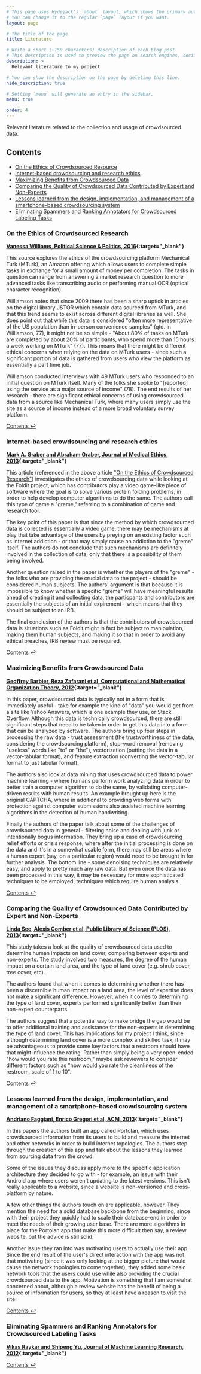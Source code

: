 ```yaml
---
# This page uses Hydejack's `about` layout, which shows the primary author's picture and about text at the top.
# You can change it to the regular `page` layout if you want.
layout: page

# The title of the page.
title: Literature

# Write a short (~150 characters) description of each blog post.
# This description is used to preview the page on search engines, social media, etc.
description: >
  Relevant literature to my project

# You can show the description on the page by deleting this line:
hide_description: true

# Setting `menu` will generate an entry in the sidebar.
menu: true

order: 4
---
```


Relevant literature related to the collection and usage of crowdsourced data.

## Contents
- [On the Ethics of Crowdsourced Resource](#on-the-ethics-of-crowdsourced-research)
- [Internet-based crowdsourcing and research ethics](#internet-based-crowdsourcing-and-research-ethics)
- [Maximizing Benefits from Crowdsourced Data](#maximizing-benefits-from-crowdsourced-data)
- [Comparing the Quality of Crowdsourced Data Contributed by Expert and Non-Experts](#comparing-the-quality-of-crowdsourced-data-contributed-by-expert-and-non-experts)
- [Lessons learned from the design, implementation, and management of a smartphone-based crowdsourcing system](#lessons-learned-from-the-design-implementation-and-management-of-a-smartphone-based-crowdsourcing-system)
- [Eliminating Spammers and Ranking Annotators for Crowdsourced Labeling Tasks](#eliminating-spammers-and-ranking-annotators-for-crowdsourced-labeling-tasks)


### On the Ethics of Crowdsourced Research
**[Vanessa Williams, Political Science & Politics, 2016](https://www.cambridge.org/core/journals/ps-political-science-and-politics/article/on-the-ethics-of-crowdsourced-research/B1BDFB1111B416DD0B71540CD6E7D94F){:target="_blank"}**

This source explores the ethics of the crowdsourcing platform Mechanical Turk (MTurk), an Amazon offering which allows users to complete simple tasks in exchange for a small amount of money per completion. The tasks in question can range from answering a market research question to more advanced tasks like transcribing audio or performing manual OCR (optical character recognition). 

Williamson notes that since 2009 there has been a sharp uptick in articles on the digital library JSTOR which contain data sourced from MTurk, and that this trend seems to exist across different digital libraries as well. She does point out that while this data is considered "often more representative of the US population than in-person convenience samples" (qtd. in Williamson, 77), it might not be so simple - "About 80% of tasks on MTurk are completed by about 20% of participants, who spend more than 15 hours a week working on MTurk" (77). This means that there might be different ethical concerns when relying on the data on MTurk users - since such a significant portion of data is gathered from users who view the platform as essentially a part time job.

Williamson conducted interviews with 49 MTurk users who responded to an initial question on MTurk itself. Many of the folks she spoke to "[reported] using the service as a major source of income" (78). The end results of her research - there are significant ethical concerns of using crowdsourced data from a source like Mechanical Turk, where many users simply use the site as a source of income instead of a more broad voluntary survey platform. 

[Contents &#x21a9;&#xfe0e;](#contents)

### Internet-based crowdsourcing and research ethics 
**[Mark A. Graber and Abraham Graber, Journal of Medical Ethics, 2013](http://dx.doi.org/10.1136/medethics-2012-100798){:target="_blank"}**

This article (referenced in the above article ["On the Ethics of Crowdsourced Research"](#on-the-ethics-of-crowdsourced-research)) investigates the ethics of crowdsourcing data while looking at the Foldit project, which has contributors play a video game-like piece of software where the goal is to solve various protein folding problems, in order to help develop computer algorithms to do the same. The authors call this type of game a "greme," referring to a combination of game and research tool. 

The key point of this paper is that since the method by which crowdsourced data is collected is essentially a video game, there may be mechanisms at play that take advantage of the users by preying on an existing factor such as internet addiction - or that may simply cause an addiction to the "greme" itself. The authors do not conclude that such mechanisms are definitely involved in the collection of data, only that there is a possibility of them being involved. 

Another question raised in the paper is whether the players of the "greme" - the folks who are providing the crucial data to the project - should be considered human subjects. The authors' argument is that because it is impossible to know whether a specific "greme" will have meaningful results ahead of creating it and collecting data, the particpants and contributors are essentially the subjects of an initial expirement - which means that they should be subject to an IRB. 

The final conclusion of the authors is that the contributors of crowdsourced data is situations such as Foldit might in fact be subject to manipulation, making them human subjects, and making it so that in order to avoid any ethical breaches, IRB review must be required. 

[Contents &#x21a9;&#xfe0e;](#contents)

### Maximizing Benefits from Crowdsourced Data
**[Geoffrey Barbier, Reza Zafarani et al, Computational and Mathematical Organization Theory, 2012](https://link.springer.com/article/10.1007/s10588-012-9121-2){:target="_blank"}**

In this paper, crowdsourced data is typically not in a form that is immediately useful - take for example the kind of "data" you would get from a site like Yahoo Answers, which is one example they use, or Stack Overflow. Although this data is technically crowdsourced, there are still significant steps that need to be taken in order to get this data into a form that can be analyzed by software. The authors bring up four steps in processing the raw data - trust assessment (the trustworthiness of the data, considering the crowdsourcing platform), stop-word removal (removing "useless" words like "to" or "the"), vectorization (putting the data in a vector-tabular format), and feature extraction (converting the vector-tabular format to just tabular format). 

The authors also look at data mining that uses crowdsourced data to power machine learning - where humans perform work analyzing data in order to better train a computer algorithm to do the same, by validating computer-driven results with human results. An example brought up here is the original CAPTCHA, where in additional to providing web forms with protection against computer submissions also assisted machine learning algorithms in the detection of human handwriting.

Finally the authors of the paper talk about some of the challenges of crowdsourced data in general - filtering noise and dealing with junk or intentionally bogus information. They bring up a case of crowdsourcing relief efforts or crisis response, where after the initial processing is done on the data and it's in a somewhat usable form, there may still be areas where a human expert (say, on a particular region) would need to be brought in for further analysis. The bottom line - some denoising techniques are relatively easy, and apply to pretty much any raw data. But even once the data has been processed in this way, it may be necessary for more sophisticated techniques to be employed, techniques which require human analysis. 

[Contents &#x21a9;&#xfe0e;](#contents)

### Comparing the Quality of Crowdsourced Data Contributed by Expert and Non-Experts
**[Linda See, Alexis Comber et al, Public Library of Science (PLOS), 2013](http://journals.plos.org/plosone/article?id=10.1371/journal.pone.0069958){:target="_blank"}**

This study takes a look at the quality of crowdsourced data used to determine human impacts on land cover, comparing between experts and non-experts. The study involved two measures, the degree of the human impact on a certain land area, and the type of land cover (e.g. shrub cover, tree cover, etc). 

The authors found that when it comes to determining whether there has been a discernible human impact on a land area, the level of expertise does not make a significant difference. However, when it comes to determining the type of land cover, experts performed significantly better than their non-expert counterparts. 

The authors suggest that a potential way to make bridge the gap would be to offer additional training and assistance for the non-experts in determining the type of land cover. This has implications for my project I think, since although determining land cover is a more complex and skilled task, it may be advantageous to provide some key factors that a restroom should have that might influence the rating. Rather than simply being a very open-ended "how would you rate this restroom," maybe ask reviewers to consider different factors such as "how would you rate the cleanliness of the restroom, scale of 1 to 10". 


[Contents &#x21a9;&#xfe0e;](#contents)

### Lessons learned from the design, implementation, and management of a smartphone-based crowdsourcing system
**[Andriano Faggiani, Enrico Gregori et al, ACM, 2013](https://dl.acm.org/citation.cfm?id=2536717){:target="_blank"}**

In this papers the authors built an app called Portolan, which uses crowdsourced information from its users to build and measure the internet and other networks in order to build internet topologies. The authors step through the creation of this app and talk about the lessons they learned from sourcing data from the crowd. 

Some of the issues they discuss apply more to the specific application architecture they decided to go with - for example, an issue with their Android app where users weren't updating to the latest versions. This isn't really applicable to a website, since a website is non-versioned and cross-platform by nature. 

A few other things the authors touch on are applicable, however. They mention the need for a solid database backbone from the beginning, since with their project they quickly had to scale their database-end in order to meet the needs of their growing user base. There are more algorithms in place for the Portolan app that make this more difficult then say, a review website, but the advice is still solid.

Another issue they ran into was motivating users to actually use their app. Since the end result of the user's direct interaction with the app was not that motivating (since it was only looking at the bigger picture that would cause the network topologies to come together), they added some basic network tools that the users could use while also providing the crucial crowdsourced data to the app. Motivation is something that I am somewhat concerned about, although a review website has the benefit of being a source of information for users, so they at least have a reason to visit the site. 

[Contents &#x21a9;&#xfe0e;](#contents)

### Eliminating Spammers and Ranking Annotators for Crowdsourced Labeling Tasks
**[Vikas Raykar and Shipeng Yu, Journal of Machine Learning Research, 2012](https://dl.acm.org/citation.cfm?id=2188401){:target="_blank"}**

[Contents &#x21a9;&#xfe0e;](#contents)
